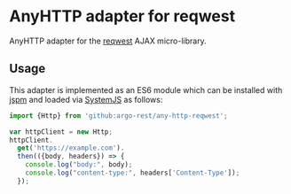 # AnyHTTP adapter for reqwest

AnyHTTP adapter for the [reqwest](https://github.com/ded/reqwest) AJAX
micro-library.

## Usage

This adapter is implemented as an ES6 module which can be installed
with [jspm](https://jspm.io) and loaded via
[SystemJS](https://github.com/systemjs/systemjs) as follows:

``` javascript
import {Http} from 'github:argo-rest/any-http-reqwest';

var httpClient = new Http;
httpClient.
  get('https://example.com').
  then(({body, headers}) => {
    console.log("body:", body);
    console.log("content-type:", headers['Content-Type']);
  });
```
